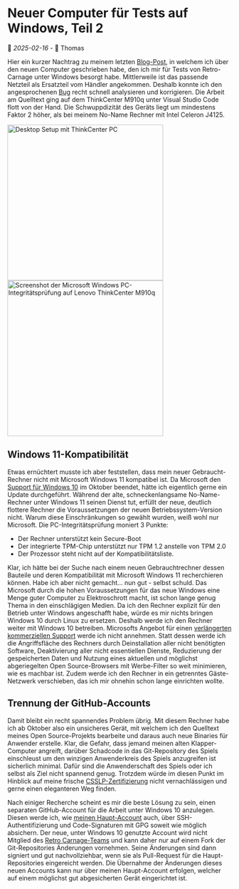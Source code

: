 # Neuer Computer für Tests auf Windows, Teil 2

📅 *2025-02-16* - 🧔 Thomas

Hier ein kurzer Nachtrag zu meinem letzten [Blog-Post](./2025-02-09.md), in welchem ich über den neuen Computer 
geschrieben habe, den ich mir für Tests von Retro-Carnage unter Windows besorgt habe. Mittlerweile ist das passende 
Netzteil als Ersatzteil vom Händler angekommen. Deshalb konnte ich den angesprochenen 
[Bug](https://github.com/Retro-Carnage-Team/retro-carnage/issues/211) recht schnell analysieren und korrigieren. 
Die Arbeit am Quelltext ging auf dem ThinkCenter M910q unter Visual Studio Code flott von der Hand. Die 
Schwuppdizität des Geräts liegt um mindestens Faktor 2 höher, als bei meinem No-Name Rechner mit Intel Celeron J4125. 

<div class="pswp-gallery pswp-gallery--single-column" id="gallery-20250216">  
  <a href="/de/media/blog/2025-02-16/desktop.jpg" 
    data-pswp-width="1500" 
    data-pswp-height="1125" 
    target="_blank">
    <img 
        src="/de/media/blog/2025-02-16/desktop-small.jpg" 
        alt="Desktop Setup mit ThinkCenter PC" 
        style="width: 350px" 
        title="Mein Arbeitsplatz mit ThinkCenter M910q"
    />
  </a>
  <a href="/de/media/blog/2025-02-16/integrity-check.png" 
    data-pswp-width="1345" 
    data-pswp-height="1342" 
    target="_blank">
    <img 
        src="/de/media/blog/2025-02-16/integrity-check-small.png" 
        alt="Screenshot der Microsoft Windows PC-Integritätsprüfung auf Lenovo ThinkCenter M910q" 
        style="width: 350px" 
        title="Lenovo ThinkCenter M910q erfüllt nicht die Anforderungen von Microsoft Windows 11"
    />
  </a>    
</div>

## Windows 11-Kompatibilität

Etwas ernüchtert musste ich aber feststellen, dass mein neuer Gebraucht-Rechner nicht mit Microsoft Windows 11 
kompatibel ist. Da Microsoft den [Support für Windows 10](https://www.microsoft.com/de-de/windows/end-of-support) im
Oktober beendet, hätte ich eigentlich gerne ein Update durchgeführt. Während der alte, schneckenlangsame No-Name-Rechner
unter Windows 11 seinen Dienst tut, erfüllt der neue, deutlich flottere Rechner die Voraussetzungen der neuen 
Betriebssystem-Version nicht. Warum diese Einschränkungen so gewählt wurden, weiß wohl nur Microsoft. Die 
PC-Integritätsprüfung moniert 3 Punkte:

- Der Rechner unterstützt kein Secure-Boot
- Der integrierte TPM-Chip unterstützt nur TPM 1.2 anstelle von TPM 2.0
- Der Prozessor steht nicht auf der Kompatibilitätsliste.

Klar, ich hätte bei der Suche nach einem neuen Gebrauchtrechner dessen Bauteile und deren Kompatibilität mit Microsoft 
Windows 11 recherchieren können. Habe ich aber nicht gemacht... nun gut - selbst schuld. Das Microsoft durch die hohen
Voraussetzungen für das neue Windows eine Menge guter Computer zu Elektroschrott macht, ist schon lange genug Thema in 
den einschlägigen Medien. Da ich den Rechner explizit für den Betrieb unter Windows angeschafft habe, würde es mir 
nichts bringen Windows 10 durch Linux zu ersetzen. Deshalb werde ich den Rechner weiter mit Windows 10 betreiben. 
Microsofts Angebot für einen 
[verlängerten kommerziellen Support](https://learn.microsoft.com/de-de/windows/whats-new/extended-security-updates)
werde ich nicht annehmen. Statt dessen werde ich die Angriffsfläche des Rechners durch Deinstallation aller 
nicht benötigten Software, Deaktivierung aller nicht essentiellen Dienste, Reduzierung der gespeicherten Daten und 
Nutzung eines aktuellen und möglichst abgeriegelten Open Source-Browsers mit Werbe-Filter so weit minimieren, wie es 
machbar ist. Zudem werde ich den Rechner in ein getrenntes Gäste-Netzwerk verschieben, das ich mir ohnehin schon lange
einrichten wollte.

## Trennung der GitHub-Accounts

Damit bleibt ein recht spannendes Problem übrig. Mit diesem Rechner habe ich ab Oktober also ein unsicheres Gerät, mit 
welchem ich den Quelltext meines Open Source-Projekts bearbeite und daraus auch neue Binaries für Anwender erstelle. 
Klar, die Gefahr, dass jemand meinen alten Klapper-Computer angreift, darüber Schadcode in das Git-Repository des Spiels
einschleust um den winzigen Anwenderkreis des Spiels anzugreifen ist sicherlich minimal. Dafür sind die Anwenderschaft 
des Spiels oder ich selbst als Ziel nicht spannend genug. Trotzdem würde im diesen Punkt im Hinblick auf meine frische 
[CSSLP-Zertifizierung](https://www.linkedin.com/posts/t-werner_die-it-sicherheitslage-in-deutschland-ist-activity-7287914968287457281-BDjO?utm_source=share&utm_medium=member_desktop&rcm=ACoAABw2wQQB7wJzxv2fUI5_ieFTycxANLuqiXc) 
nicht vernachlässigen und gerne einen eleganteren Weg finden.

Nach einiger Recherche scheint es mir die beste Lösung zu sein, einen separaten GitHub-Account für die Arbeit unter 
Windows 10 anzulegen. Diesen werde ich, wie [meinen Haupt-Account](https://github.com/huddeldaddel) auch, über 
SSH-Authentifizierung und Code-Signaturen mit GPG soweit wie möglich absichern. Der neue, unter Windows 10 genutzte 
Account wird nicht Mitglied des 
[Retro Carnage-Teams](https://github.com/Retro-Carnage-Team) und kann daher nur auf einem Fork der Git-Repositories
Änderungen vornehmen. Seine Änderungen sind dann signiert und gut nachvollziehbar, wenn sie als Pull-Request für die 
Haupt-Repositories eingereicht werden. Die Übernahme der Änderungen dieses neuen Accounts kann nur über meinen 
Haupt-Account erfolgen, welcher auf einem möglichst gut abgesicherten Gerät eingerichtet ist.

<link rel="stylesheet" href="/de/assets/css/photoswipe.css">

<script type="module">
    import PhotoSwipeLightbox from '/de/assets/js/photoswipe-lightbox.esm.js';
    new PhotoSwipeLightbox({
      gallery: '#gallery-20250216',
      children: 'a',
      pswpModule: () => import('/de/assets/js/photoswipe.esm.js')
    }).init();    
</script>
